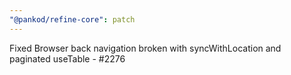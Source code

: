 ```yaml
---
"@pankod/refine-core": patch
---
```


Fixed Browser back navigation broken with syncWithLocation and paginated useTable - #2276
